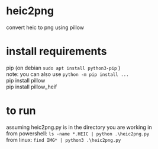 # heic2png
convert heic to png using pillow

# install requirements
pip  (on debian ```sudo apt install python3-pip```  )  
note: you can also use ```python -m pip install ...```  
pip install pillow  
pip install pillow_heif  

# to run  
assuming heic2png.py is in the directory you are working in  
from powershell: ```ls -name *.HEIC | python .\heic2png.py```  
from linux: ```find IMG* | python3 .\heic2png.py```  

